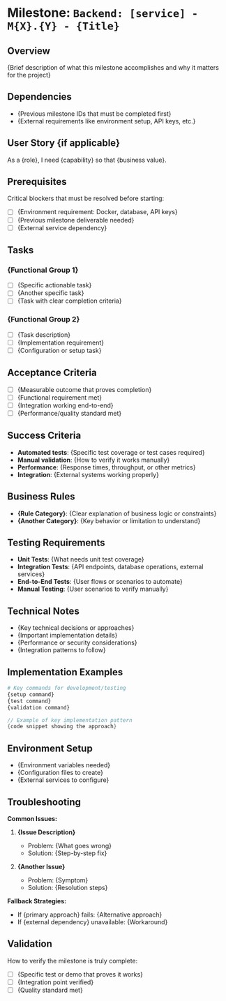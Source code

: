 # Milestone: `Backend: [service] - M{X}.{Y} - {Title}`

## Overview
{Brief description of what this milestone accomplishes and why it matters for the project}

## Dependencies
- {Previous milestone IDs that must be completed first}
- {External requirements like environment setup, API keys, etc.}

## User Story {if applicable}
As a {role}, I need {capability} so that {business value}.

## Prerequisites
Critical blockers that must be resolved before starting:
- [ ] {Environment requirement: Docker, database, API keys}
- [ ] {Previous milestone deliverable needed}
- [ ] {External service dependency}

## Tasks

### {Functional Group 1}
- [ ] {Specific actionable task}
- [ ] {Another specific task}
- [ ] {Task with clear completion criteria}

### {Functional Group 2}
- [ ] {Task description}
- [ ] {Implementation requirement}
- [ ] {Configuration or setup task}

## Acceptance Criteria
- [ ] {Measurable outcome that proves completion}
- [ ] {Functional requirement met}
- [ ] {Integration working end-to-end}
- [ ] {Performance/quality standard met}

## Success Criteria
- **Automated tests**: {Specific test coverage or test cases required}
- **Manual validation**: {How to verify it works manually}
- **Performance**: {Response times, throughput, or other metrics}
- **Integration**: {External systems working properly}

## Business Rules
- **{Rule Category}**: {Clear explanation of business logic or constraints}
- **{Another Category}**: {Key behavior or limitation to understand}

## Testing Requirements
- **Unit Tests**: {What needs unit test coverage}
- **Integration Tests**: {API endpoints, database operations, external services}
- **End-to-End Tests**: {User flows or scenarios to automate}
- **Manual Testing**: {User scenarios to verify manually}

## Technical Notes
- {Key technical decisions or approaches}
- {Important implementation details}
- {Performance or security considerations}
- {Integration patterns to follow}

## Implementation Examples
```bash
# Key commands for development/testing
{setup command}
{test command}
{validation command}
```

```kotlin
// Example of key implementation pattern
{code snippet showing the approach}
```

## Environment Setup
- {Environment variables needed}
- {Configuration files to create}
- {External services to configure}

## Troubleshooting
**Common Issues:**
1. **{Issue Description}**
    - Problem: {What goes wrong}
    - Solution: {Step-by-step fix}

2. **{Another Issue}**
    - Problem: {Symptom}
    - Solution: {Resolution steps}

**Fallback Strategies:**
- If {primary approach} fails: {Alternative approach}
- If {external dependency} unavailable: {Workaround}

## Validation
How to verify the milestone is truly complete:
- [ ] {Specific test or demo that proves it works}
- [ ] {Integration point verified}
- [ ] {Quality standard met}
